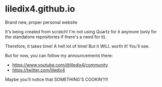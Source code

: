 # liledix4.github.io
Brand new, proper personal website

It's being created from scratch! I'm not using Quartz for it anymore (only for the standalone repositories if there's a need for it).

Therefore, it takes time! A hell lot of time! But it WILL worth it! You'll see.

But for now, you can follow my announcements there:
- https://www.youtube.com/@liledix4/community
- https://twitter.com/liledix4

Maybe you'll notice that SOMETHING'S COOKIN'!!!!
